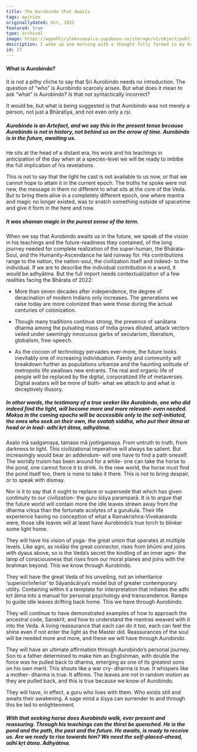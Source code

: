 ```yaml
---
title: The Aurobindo that Awaits
tags: opinion
originallydated: Oct, 2022
featured: true
type: archival
image: https://wganhlzrylmkvvaoalco.supabase.co/storage/v1/object/public/images/blog/27.webp
description: I woke up one morning with a thought fully formed in my head. This is that thought...
id: 27
---
```


#### What is Aurobindo?

It is not a pithy cliche to say that Sri Aurobindo needs no introduction. The question of “who” is Aurobindo scarcely arises. But what does it mean to ask “what” is Aurobindo? Is that not syntactically incorrect?

It would be, but what is being suggested is that Aurobindo was not merely a person, not just a Bhāratīya, and not even only a ṛṣi.

##### Aurobindo is an Artefact, and we say this in the present tense because Aurobindo is not in history, not behind us on the arrow of time. Aurobindo is in the future, awaiting us.

He sits at the head of a distant era, his work and his teachings in anticipation of the day when at a species-level we will be ready to imbibe the full implication of his revelations.

This is not to say that the light he cast is not available to us now, or that we cannot hope to attain it in the current epoch. The truths he spoke were not new, the message in them no different to what sits at the core of the Veda. But to bring them alive in a completely different epoch, one where mantra and magic no longer existed, was to snatch something outside of spacetime and give it form in the here and now.

##### It was shaman magic in the purest sense of the term.

When we say that Aurobindo awaits us in the future, we speak of the vision in his teachings and the future-readiness they contained, of the long journey needed for complete realization of the super-human, the Bhārata-Soul, and the Humanity-Ascendance he laid runway for. His contributions range to the nation, the nation-soul, the civilization itself and indeed- to the individual. If we are to describe the individual contribution in a word, it would be adhyātma. But the full import needs contextualization of a few realities facing the Bhārata of 2022:

- More than seven decades after independence, the degree of deracination of modern Indians only increases. The generations we raise today are more colonized than were those during the actual centuries of colonization.

- Though many traditions continue strong, the presence of sanātana dharma among the pulsating mass of India grows diluted, attack vectors veiled under seemingly innocuous garbs of secularism, liberalism, globalism, free-speech.

- As the cocoon of technology pervades ever-more, the future looks inevitably one of increasing individuation. Family and community will breakdown further as populations urbanize and the haunting solitude of metropolis life swallows new entrants. The real and organic life of people will be replaced by the digital, corporatized life of metaverses. Digital avatars will be more of both- what we attach to and what is deceptively illusory.

##### In other words, the testimony of a true seeker like Aurobindo, one who did indeed find the light, will become more and more relevant- even needed. Mokṣa in the coming epochs will be accessible only to the self-initiated, the ones who seek on their own, the svataḥ siddha, who put their ātma at head or in lead- adhi kṛt ātma, adhyātma.

Asato mā sadgamaya, tamaso mā jyotirgamaya. From untruth to truth, from darkness to light. This civilizational imperative will always be salient. But increasingly would bear an addendum- will one have to find a path oneself. The worldly truism has been around for a while- one can take the horse to the pond, one cannot force it to drink. In the new world, the horse must find the pond itself too, there is none to take it there. This is not to bring despair, or to speak with dismay.

Nor is it to say that it ought to replace or supersede that which has given continuity to our civilization- the guru śiśya paramparā. It is to argue that the future world will contain more the idle leaves strewn away from the dharma vṛkṣa than the fortunate acolytes of a gurukula. Their life experience having no conception of what a Ramakrishna-Vivekananda were, those idle leaves will at least have Aurobindo’s true torch to blinker some light home.

They will have his vision of yoga- the great union that operates at multiple levels. Like agni, as rodāsi the great connector, rises from bhūmi and joins with dyaus above, so is the Veda’s secret the kindling of an inner agni- the lamp of consciousness that rises from our moral planes and joins with the brahman beyond. This we know through Aurobindo.

They will have the great Veda of his unveiling, not an inheritance ‘superior/inferior’ to Sāyaṇācārya’s model but of greater contemporary utility. Containing within it a template for interpretation that initiates the adhi kṛt ātma into a manual for personal psychology and transcendence. Ramps to guide idle leaves drifting back home. This we have through Aurobindo.

They will continue to have demonstrated examples of how to approach the ancestral code, Sanskrit, and how to understand the mantras weaved with it into the Veda. A living reassurance that each can do it too, each can feel the shine even if not enter the light as the Master did. Reassurances of the soul will be needed more and more, and these we will have through Aurobindo.

They will have an ultimate affirmation through Aurobindo’s personal journey. Son to a father determined to make him an Englishman, with double the force was he pulled back to dharma, emerging as one of its greatest sons on his own merit. This shouts like a war cry- dharma is true. It whispers like a mother- dharma is true. It affirms. The leaves are not in random motion as they are pulled back, and this is true because we know of Aurobindo.

They will have, in effect, a guru who lives with them. Who exists still and awaits their awakening. A sage mind a śiṣya can surrender to and through this be led to enlightenment.

##### With that seeking horse does Aurobindo walk, ever present and reassuring. Through his teachings can the thirst be quenched. He is the pond and the path, the past and the future. He awaits, is ready to receive us. Are we ready to rise towards him? We need the self-placed-ahead, adhī kṛt ātma. Adhyātma. 
